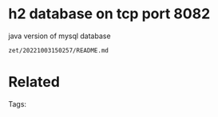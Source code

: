 # h2 database on tcp port 8082
java version of mysql database

` zet/20221003150257/README.md `

# Related


Tags:

    
